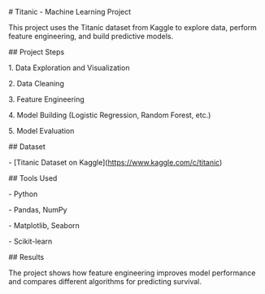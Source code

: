 \# Titanic - Machine Learning Project



This project uses the Titanic dataset from Kaggle to explore data, perform feature engineering, and build predictive models.



\## Project Steps

1\. Data Exploration and Visualization

2\. Data Cleaning

3\. Feature Engineering

4\. Model Building (Logistic Regression, Random Forest, etc.)

5\. Model Evaluation



\## Dataset

\- \[Titanic Dataset on Kaggle](https://www.kaggle.com/c/titanic)



\## Tools Used

\- Python

\- Pandas, NumPy

\- Matplotlib, Seaborn

\- Scikit-learn



\## Results

The project shows how feature engineering improves model performance and compares different algorithms for predicting survival.



